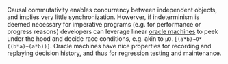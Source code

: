 

Causal commutativity enables concurrency between independent objects, and implies very little synchronization. Howerver, if indeterminism is deemed necessary for imperative programs (e.g. for performance or progress reasons) developers can leverage linear [oracle machines](http://en.wikipedia.org/wiki/Oracle_machine) to peek under the hood and decide race conditions, e.g. akin to `μO.[(a*b)→O*((b*a)+(a*b))]`. Oracle machines have nice properties for recording and replaying decision history, and thus for regression testing and maintenance. 


